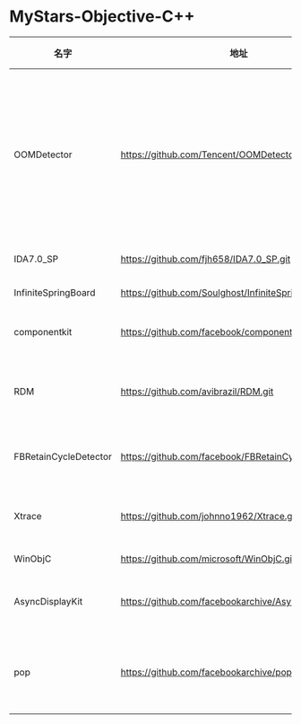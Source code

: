 # MyStars-Objective-C++
|        名字         |                         地址                         |星数 |                                                                              原始描述                                                                               |    语言     |         主题         | 大小 |
|---------------------|------------------------------------------------------|----:|---------------------------------------------------------------------------------------------------------------------------------------------------------------------|-------------|----------------------|------|
|OOMDetector          |https://github.com/Tencent/OOMDetector.git            | 2113|OOMDetector is a memory monitoring component for iOS which provides you with OOM monitoring, memory allocation monitoring, memory leak detection and other functions.|Objective-C++|ios,leak,oom          |7 KB  |
|IDA7.0_SP            |https://github.com/fjh658/IDA7.0_SP.git               |  803|IDA7.0_SP is ida's bugfix                                                                                                                                            |Objective-C++|ida,ida-plugin,ida-pro|2 KB  |
|InfiniteSpringBoard  |https://github.com/Soulghost/InfiniteSpringBoard.git  |   76|锤子科技无限屏的iOS实现                                                                                                                                              |Objective-C++|                      |1 KB  |
|componentkit         |https://github.com/facebook/componentkit.git          | 5630|A React-inspired view framework for iOS.                                                                                                                             |Objective-C++|                      |39 KB |
|RDM                  |https://github.com/avibrazil/RDM.git                  | 3533|Easily set Mac Retina display to higher unsupported resolutions                                                                                                      |Objective-C++|                      |152 B |
|FBRetainCycleDetector|https://github.com/facebook/FBRetainCycleDetector.git | 4062|iOS library to help detecting retain cycles in runtime.                                                                                                              |Objective-C++|                      |2 KB  |
|Xtrace               |https://github.com/johnno1962/Xtrace.git              | 1840|Trace Objective-C method calls by class or instance                                                                                                                  |Objective-C++|                      |145 B |
|WinObjC              |https://github.com/microsoft/WinObjC.git              | 6160|Objective-C for Windows                                                                                                                                              |Objective-C++|                      |377 KB|
|AsyncDisplayKit      |https://github.com/facebookarchive/AsyncDisplayKit.git|13494|Smooth asynchronous user interfaces for iOS apps.                                                                                                                    |Objective-C++|                      |127 KB|
|pop                  |https://github.com/facebookarchive/pop.git            |19806|An extensible iOS and OS X animation library, useful for physics-based interactions.                                                                                 |Objective-C++|                      |646 B |
